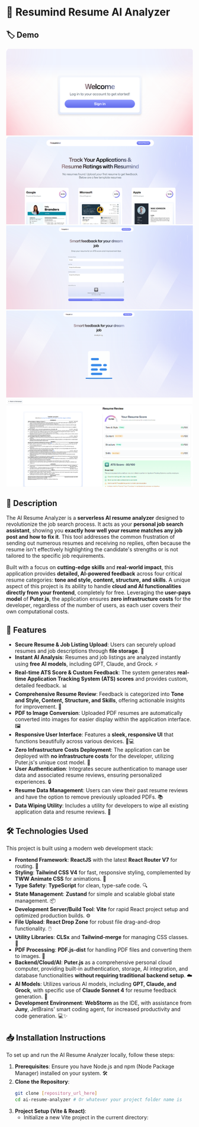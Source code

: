 # 🎉 Resumind Resume AI Analyzer

## 🏷️ Demo
![Welcome Page](demo/welcome_page.png)  
![Home Page](demo/home_page.png)  
![Upload Page](demo/upload_page.png)  
![Analyze Page](demo/analyze_page.png)  
![Resume Feedback](demo/resume_feedback.png)  

## 📜 Description
The AI Resume Analyzer is a **serverless AI resume analyzer** designed to revolutionize the job search process. It acts as your **personal job search assistant**, showing you **exactly how well your resume matches any job post and how to fix it**. This tool addresses the common frustration of sending out numerous resumes and receiving no replies, often because the resume isn't effectively highlighting the candidate's strengths or is not tailored to the specific job requirements.

Built with a focus on **cutting-edge skills** and **real-world impact**, this application provides **detailed, AI-powered feedback** across four critical resume categories: **tone and style, content, structure, and skills**. A unique aspect of this project is its ability to handle **cloud and AI functionalities directly from your frontend**, completely for free. Leveraging the **user-pays model** of **Puter.js**, the application ensures **zero infrastructure costs** for the developer, regardless of the number of users, as each user covers their own computational costs.

## 🌟 Features
*   **Secure Resume & Job Listing Upload**: Users can securely upload resumes and job descriptions through **file storage**. 📁
*   **Instant AI Analysis**: Resumes and job listings are analyzed instantly using **free AI models**, including GPT, Claude, and Grock. ⚡
*   **Real-time ATS Score & Custom Feedback**: The system generates **real-time Application Tracking System (ATS) scores** and provides custom, detailed feedback. 📊
*   **Comprehensive Resume Review**: Feedback is categorized into **Tone and Style, Content, Structure, and Skills**, offering actionable insights for improvement. 📝
*   **PDF to Image Conversion**: Uploaded PDF resumes are automatically converted into images for easier display within the application interface. 🖼️
*   **Responsive User Interface**: Features a **sleek, responsive UI** that functions beautifully across various devices. 📱💻
*   **Zero Infrastructure Costs Deployment**: The application can be deployed with **no infrastructure costs** for the developer, utilizing Puter.js's unique cost model. 🚀
*   **User Authentication**: Integrates secure authentication to manage user data and associated resume reviews, ensuring personalized experiences. 🔒
*   **Resume Data Management**: Users can view their past resume reviews and have the option to remove previously uploaded PDFs. 📚
*   **Data Wiping Utility**: Includes a utility for developers to wipe all existing application data and resume reviews. 🧹

## 🛠️ Technologies Used
This project is built using a modern web development stack:

*   **Frontend Framework**: **ReactJS** with the latest **React Router V7** for routing. 🔗
*   **Styling**: **Tailwind CSS V4** for fast, responsive styling, complemented by **TWW Animate CSS** for animations. 🎨
*   **Type Safety**: **TypeScript** for clean, type-safe code. 🔍
*   **State Management**: **Zustand** for simple and scalable global state management. 📦
*   **Development Server/Build Tool**: **Vite** for rapid React project setup and optimized production builds. ⚙️
*   **File Upload**: **React Drop Zone** for robust file drag-and-drop functionality. 🖱️
*   **Utility Libraries**: **CLSx** and **Tailwind-merge** for managing CSS classes. 📏
*   **PDF Processing**: **PDF.js-dist** for handling PDF files and converting them to images. 📄
*   **Backend/Cloud/AI**: **Puter.js** as a comprehensive personal cloud computer, providing built-in authentication, storage, AI integration, and database functionalities **without requiring traditional backend setup**. ☁️
*   **AI Models**: Utilizes various AI models, including **GPT, Claude, and Grock**, with specific use of **Claude Sonnet 4** for resume feedback generation. 🤖
*   **Development Environment**: **WebStorm** as the IDE, with assistance from **Juny**, JetBrains' smart coding agent, for increased productivity and code generation. 💻✨

## 📥 Installation Instructions
To set up and run the AI Resume Analyzer locally, follow these steps:

1.  **Prerequisites**: Ensure you have Node.js and npm (Node Package Manager) installed on your system. 🛠️
2.  **Clone the Repository**:
    ```bash
    git clone [repository_url_here]
    cd ai-resume-analyzer # Or whatever your project folder name is
    ```
3.  **Project Setup (Vite & React)**:
    *   Initialize a new Vite project in the current directory:
